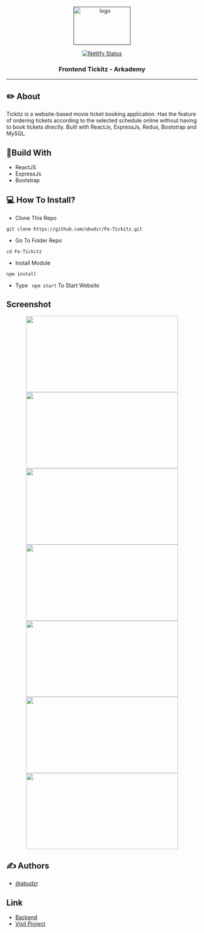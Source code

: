 <p align="center">
  <a href="" rel="noopener">
 <img width=150px height=100px src="https://user-images.githubusercontent.com/68935056/117759079-5ef0d700-b24d-11eb-93ed-bad6dc95a10e.png" alt="logo"></a>
</p>

<div align="center">
  
[![Netlify Status](https://api.netlify.com/api/v1/badges/f4eec393-bcbf-4acf-a47a-879b1ecdcd56/deploy-status)](https://tickitzaps.netlify.app)

</div>
<h3 align="center">Frontend Tickitz - Arkademy</h3>

---

## ✏️ About

Tickitz is a website-based movie ticket booking application. Has the feature of ordering tickets according to the selected schedule online without having to book tickets directly. Built with ReactJs, ExpressJs, Redux, Bootstrap and MySQL.


## 🔖Build With
- ReactJS
- ExpressJs
- Bootstrap

## 💻 How To Install?
- Clone This Repo
```
git clone https://github.com/abudzr/Fe-Tickitz.git
```
- Go To Folder Repo
```
cd Fe-Tickitz
```
- Install Module
```
npm install
```
- Type ``` npm start``` To Start Website


## Screenshot
<p align="center">
  <span>
    <img width="400" height="200" src="https://user-images.githubusercontent.com/68935056/116301202-faa03300-a7c9-11eb-8e06-20cf29f9d43b.png">   
    <img width="400" height="200" src="https://user-images.githubusercontent.com/68935056/119015691-57ef6480-b9c3-11eb-94f6-82116d47a685.png">   
    <img width="400" height="200" src="https://user-images.githubusercontent.com/68935056/119041919-69476980-b9e1-11eb-828c-6e18c8c0a1d8.PNG">   
    <img width="400" height="200" src="https://user-images.githubusercontent.com/68935056/119785918-e00cc700-bef9-11eb-8488-f538281bdfc0.PNG">
    <img width="400" height="200" src="https://user-images.githubusercontent.com/68935056/119785956-e733d500-bef9-11eb-96ec-c89c24b2aba8.PNG">
    <img width="400" height="200" src="https://user-images.githubusercontent.com/68935056/119785962-e8650200-bef9-11eb-9360-1f93fa484fac.PNG">
    <img width="400" height="200" src="https://user-images.githubusercontent.com/68935056/119785975-ea2ec580-bef9-11eb-9e4b-ebeefb7facdf.jpg">
  </span>
</p>

## ✍️ Authors

- [@abudzr](https://github.com/abudzr)

## Link

- [Backend](https://github.com/abudzr/Week4-RestFulAPI)
- [Visit Project](https://tickitzaps.netlify.app/)
